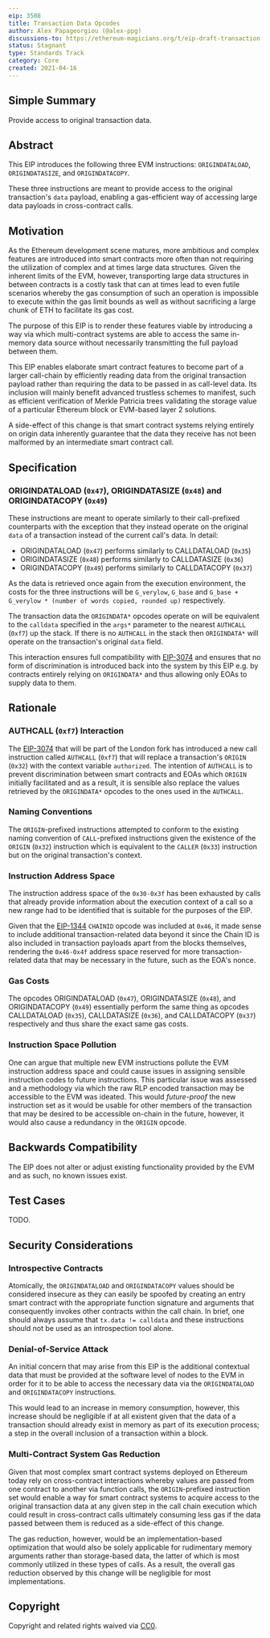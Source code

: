 ```yaml
---
eip: 3508
title: Transaction Data Opcodes
author: Alex Papageorgiou (@alex-ppg)
discussions-to: https://ethereum-magicians.org/t/eip-draft-transaction-data-opcodes/6017
status: Stagnant
type: Standards Track
category: Core
created: 2021-04-16
---
```


## Simple Summary

Provide access to original transaction data.

## Abstract

This EIP introduces the following three EVM instructions: `ORIGINDATALOAD`, `ORIGINDATASIZE`, and `ORIGINDATACOPY`.

These three instructions are meant to provide access to the original transaction's `data` payload, enabling a gas-efficient way of accessing large data payloads in cross-contract calls.

## Motivation

As the Ethereum development scene matures, more ambitious and complex features are introduced into smart contracts more often than not requiring the utilization of complex and at times large data structures. Given the inherent limits of the EVM, however, transporting large data structures in between contracts is a costly task that can at times lead to even futile scenarios whereby the gas consumption of such an operation is impossible to execute within the gas limit bounds as well as without sacrificing a large chunk of ETH to facilitate its gas cost.

The purpose of this EIP is to render these features viable by introducing a way via which multi-contract systems are able to access the same in-memory data source without necessarily transmitting the full payload between them.

This EIP enables elaborate smart contract features to become part of a larger call-chain by efficiently reading data from the original transaction payload rather than requiring the data to be passed in as call-level data. Its inclusion will mainly benefit advanced trustless schemes to manifest, such as efficient verification of Merkle Patricia trees validating the storage value of a particular Ethereum block or EVM-based layer 2 solutions.

A side-effect of this change is that smart contract systems relying entirely on origin data inherently guarantee that the data they receive has not been malformed by an intermediate smart contract call.

## Specification

### ORIGINDATALOAD (`0x47`), ORIGINDATASIZE (`0x48`) and ORIGINDATACOPY (`0x49`)

These instructions are meant to operate similarly to their call-prefixed counterparts with the exception that they instead operate on the original `data` of a transaction instead of the current call's data. In detail:

- ORIGINDATALOAD (`0x47`) performs similarly to CALLDATALOAD (`0x35`)
- ORIGINDATASIZE (`0x48`) performs similarly to CALLDATASIZE (`0x36`)
- ORIGINDATACOPY (`0x49`) performs similarly to CALLDATACOPY (`0x37`)

As the data is retrieved once again from the execution environment, the costs for the three instructions will be `G_verylow`, `G_base` and `G_base + G_verylow * (number of words copied, rounded up)` respectively.

The transaction data the `ORIGINDATA*` opcodes operate on will be equivalent to the `calldata` specified in the `args*` parameter to the nearest `AUTHCALL` (`0xf7`) up the stack.  If there is no `AUTHCALL` in the stack then `ORIGINDATA*` will operate on the transaction's original `data` field.

This interaction ensures full compatibility with [EIP-3074](https://eips.fyi/3074) and ensures that no form of discrimination is introduced back into the system by this EIP e.g. by contracts entirely relying on `ORIGINDATA*` and thus allowing only EOAs to supply data to them.

## Rationale

### AUTHCALL (`0xf7`) Interaction

The [EIP-3074](https://eips.fyi/3074) that will be part of the London fork has introduced a new call instruction called `AUTHCALL` (`0xf7`) that will replace a transaction's `ORIGIN` (`0x32`) with the context variable `authorized`. The intention of `AUTHCALL` is to prevent discrimination between smart contracts and EOAs which `ORIGIN` initially facilitated and as a result, it is sensible also replace the values retrieved by the `ORIGINDATA*` opcodes to the ones used in the `AUTHCALL`.

### Naming Conventions

The `ORIGIN`-prefixed instructions attempted to conform to the existing naming convention of `CALL`-prefixed instructions given the existence of the `ORIGIN` (`0x32`) instruction which is equivalent to the `CALLER` (`0x33`) instruction but on the original transaction's context.

### Instruction Address Space

The instruction address space of the `0x30-0x3f` has been exhausted by calls that already provide information about the execution context of a call so a new range had to be identified that is suitable for the purposes of the EIP.

Given that the [EIP-1344](https://eips.fyi/1344) `CHAINID` opcode was included at `0x46`, it made sense to include additional transaction-related data beyond it since the Chain ID is also included in transaction payloads apart from the blocks themselves, rendering the `0x46-0x4f` address space reserved for more transaction-related data that may be necessary in the future, such as the EOA's nonce.

### Gas Costs

The opcodes ORIGINDATALOAD (`0x47`), ORIGINDATASIZE (`0x48`), and ORIGINDATACOPY (`0x49`) essentially perform the same thing as opcodes CALLDATALOAD (`0x35`), CALLDATASIZE (`0x36`), and CALLDATACOPY (`0x37`) respectively and thus share the exact same gas costs.

### Instruction Space Pollution

One can argue that multiple new EVM instructions pollute the EVM instruction address space and could cause issues in assigning sensible instruction codes to future instructions. This particular issue was assessed and a methodology via which the raw RLP encoded transaction may be accessible to the EVM was ideated. This would _future-proof_ the new instruction set as it would be usable for other members of the transaction that may be desired to be accessible on-chain in the future, however, it would also cause a redundancy in the `ORIGIN` opcode.

## Backwards Compatibility

The EIP does not alter or adjust existing functionality provided by the EVM and as such, no known issues exist.

## Test Cases

TODO.

## Security Considerations

### Introspective Contracts

Atomically, the `ORIGINDATALOAD` and `ORIGINDATACOPY` values should be considered insecure as they can easily be spoofed by creating an entry smart contract with the appropriate function signature and arguments that consequently invokes other contracts within the call chain. In brief, one should always assume that `tx.data != calldata` and these instructions should not be used as an introspection tool alone.

### Denial-of-Service Attack

An initial concern that may arise from this EIP is the additional contextual data that must be provided at the software level of nodes to the EVM in order for it to be able to access the necessary data via the `ORIGINDATALOAD` and `ORIGINDATACOPY` instructions.

This would lead to an increase in memory consumption, however, this increase should be negligible if at all existent given that the data of a transaction should already exist in memory as part of its execution process; a step in the overall inclusion of a transaction within a block.

### Multi-Contract System Gas Reduction

Given that most complex smart contract systems deployed on Ethereum today rely on cross-contract interactions whereby values are passed from one contract to another via function calls, the `ORIGIN`-prefixed instruction set would enable a way for smart contract systems to acquire access to the original transaction data at any given step in the call chain execution which could result in cross-contract calls ultimately consuming less gas if the data passed between them is reduced as a side-effect of this change.

The gas reduction, however, would be an implementation-based optimization that would also be solely applicable for rudimentary memory arguments rather than storage-based data, the latter of which is most commonly utilized in these types of calls. As a result, the overall gas reduction observed by this change will be negligible for most implementations.

## Copyright

Copyright and related rights waived via [CC0](/LICENSE.md).
